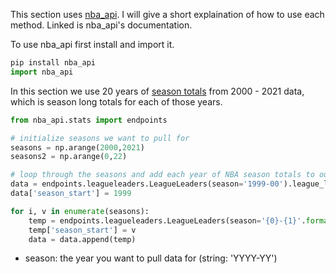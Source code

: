 This section uses [nba_api](https://github.com/swar/nba_api). I will give a short explaination of how to use each method. Linked is nba_api's documentation.

To use nba_api first install and import it.

```python
pip install nba_api
import nba_api
```
In this section we use 20 years of [season totals](https://github.com/swar/nba_api/blob/master/docs/nba_api/stats/endpoints/leagueleaders.md) from 2000 - 2021  data, which is season long totals for each of those years.
```python
from nba_api.stats import endpoints

# initialize seasons we want to pull for
seasons = np.arange(2000,2021)
seasons2 = np.arange(0,22)

# loop through the seasons and add each year of NBA season totals to our dataframe. Start by initializing the first season.
data = endpoints.leagueleaders.LeagueLeaders(season='1999-00').league_leaders.get_data_frame()
data['season_start'] = 1999

for i, v in enumerate(seasons):
    temp = endpoints.leagueleaders.LeagueLeaders(season='{0}-{1}'.format(v,str(seasons2[i]+1).zfill(2))).league_leaders.get_data_frame()
    temp['season_start'] = v
    data = data.append(temp)
```
- season: the year you want to pull data for (string: 'YYYY-YY')


